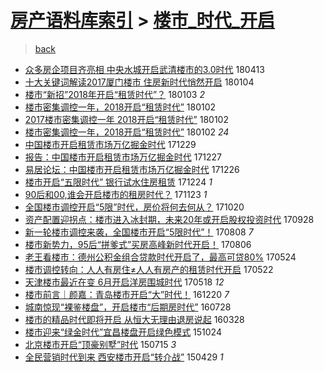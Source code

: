 [房产语料库索引](../../README.md)  > [楼市_时代_开启](楼市_时代_开启.md)
====
> [back](../README.md)

- [众多房企项目齐亮相 中央水城开启武清楼市的3.0时代](http://jkwz.applinzi.com/ittc/7091516278282126342.html#%E4%BC%97%E5%A4%9A%E6%88%BF%E4%BC%81%E9%A1%B9%E7%9B%AE%E9%BD%90%E4%BA%AE%E7%9B%B8+%E4%B8%AD%E5%A4%AE%E6%B0%B4%E5%9F%8E%E5%BC%80%E5%90%AF%E6%AD%A6%E6%B8%85%E6%A5%BC%E5%B8%82%E7%9A%843.0%E6%97%B6%E4%BB%A3) 180413  
- [十大关键词解读2017厦门楼市 住房新时代悄然开启](http://jkwz.applinzi.com/ittc/7054686112117687307.html#%E5%8D%81%E5%A4%A7%E5%85%B3%E9%94%AE%E8%AF%8D%E8%A7%A3%E8%AF%BB2017%E5%8E%A6%E9%97%A8%E6%A5%BC%E5%B8%82+%E4%BD%8F%E6%88%BF%E6%96%B0%E6%97%B6%E4%BB%A3%E6%82%84%E7%84%B6%E5%BC%80%E5%90%AF) 180104  
- [楼市“新招”2018年开启“租赁时代”？](http://jkwz.applinzi.com/ittc/7054427573130363914.html#%E6%A5%BC%E5%B8%82%E2%80%9C%E6%96%B0%E6%8B%9B%E2%80%9D2018%E5%B9%B4%E5%BC%80%E5%90%AF%E2%80%9C%E7%A7%9F%E8%B5%81%E6%97%B6%E4%BB%A3%E2%80%9D%EF%BC%9F) 180103 *2* 
- [楼市密集调控一年，2018开启“租赁时代”](http://jkwz.applinzi.com/ittc/7053923981684376587.html#%E6%A5%BC%E5%B8%82%E5%AF%86%E9%9B%86%E8%B0%83%E6%8E%A7%E4%B8%80%E5%B9%B4%EF%BC%8C2018%E5%BC%80%E5%90%AF%E2%80%9C%E7%A7%9F%E8%B5%81%E6%97%B6%E4%BB%A3%E2%80%9D) 180102  
- [2017楼市密集调控一年 2018开启“租赁时代”](http://jkwz.applinzi.com/ittc/7053906622668080139.html#2017%E6%A5%BC%E5%B8%82%E5%AF%86%E9%9B%86%E8%B0%83%E6%8E%A7%E4%B8%80%E5%B9%B4+2018%E5%BC%80%E5%90%AF%E2%80%9C%E7%A7%9F%E8%B5%81%E6%97%B6%E4%BB%A3%E2%80%9D) 180102  
- [楼市密集调控一年，2018开启“租赁时代”](http://jkwz.applinzi.com/ittc/7053885366136734730.html#%E6%A5%BC%E5%B8%82%E5%AF%86%E9%9B%86%E8%B0%83%E6%8E%A7%E4%B8%80%E5%B9%B4%EF%BC%8C2018%E5%BC%80%E5%90%AF%E2%80%9C%E7%A7%9F%E8%B5%81%E6%97%B6%E4%BB%A3%E2%80%9D) 180102 *24* 
- [中国楼市开启租赁市场万亿掘金时代](http://jkwz.applinzi.com/ittc/7052436480629146640.html#%E4%B8%AD%E5%9B%BD%E6%A5%BC%E5%B8%82%E5%BC%80%E5%90%AF%E7%A7%9F%E8%B5%81%E5%B8%82%E5%9C%BA%E4%B8%87%E4%BA%BF%E6%8E%98%E9%87%91%E6%97%B6%E4%BB%A3) 171229  
- [报告：中国楼市开启租赁市场万亿掘金时代](http://jkwz.applinzi.com/ittc/7051687393780827153.html#%E6%8A%A5%E5%91%8A%EF%BC%9A%E4%B8%AD%E5%9B%BD%E6%A5%BC%E5%B8%82%E5%BC%80%E5%90%AF%E7%A7%9F%E8%B5%81%E5%B8%82%E5%9C%BA%E4%B8%87%E4%BA%BF%E6%8E%98%E9%87%91%E6%97%B6%E4%BB%A3) 171227  
- [易居论坛：中国楼市开启租赁市场万亿掘金时代](http://jkwz.applinzi.com/ittc/7051402818609480721.html#%E6%98%93%E5%B1%85%E8%AE%BA%E5%9D%9B%EF%BC%9A%E4%B8%AD%E5%9B%BD%E6%A5%BC%E5%B8%82%E5%BC%80%E5%90%AF%E7%A7%9F%E8%B5%81%E5%B8%82%E5%9C%BA%E4%B8%87%E4%BA%BF%E6%8E%98%E9%87%91%E6%97%B6%E4%BB%A3) 171226  
- [楼市开启“五限时代” 银行试水住房租赁](http://jkwz.applinzi.com/ittc/7050587537855218705.html#%E6%A5%BC%E5%B8%82%E5%BC%80%E5%90%AF%E2%80%9C%E4%BA%94%E9%99%90%E6%97%B6%E4%BB%A3%E2%80%9D+%E9%93%B6%E8%A1%8C%E8%AF%95%E6%B0%B4%E4%BD%8F%E6%88%BF%E7%A7%9F%E8%B5%81) 171224 *1* 
- [90后和00,谁会开启楼市的租房时代？](http://jkwz.applinzi.com/ittc/7039217923544056849.html#90%E5%90%8E%E5%92%8C00%2C%E8%B0%81%E4%BC%9A%E5%BC%80%E5%90%AF%E6%A5%BC%E5%B8%82%E7%9A%84%E7%A7%9F%E6%88%BF%E6%97%B6%E4%BB%A3%EF%BC%9F) 171123 *1* 
- [全国楼市调控开启“5限”时代，房价将何去何从？](http://jkwz.applinzi.com/ittc/7026511650620965904.html#%E5%85%A8%E5%9B%BD%E6%A5%BC%E5%B8%82%E8%B0%83%E6%8E%A7%E5%BC%80%E5%90%AF%E2%80%9C5%E9%99%90%E2%80%9D%E6%97%B6%E4%BB%A3%EF%BC%8C%E6%88%BF%E4%BB%B7%E5%B0%86%E4%BD%95%E5%8E%BB%E4%BD%95%E4%BB%8E%EF%BC%9F) 171020  
- [资产配置迎拐点：楼市进入冰封期，未来20年或开启股权投资时代](http://jkwz.applinzi.com/ittc/7018286716715271185.html#%E8%B5%84%E4%BA%A7%E9%85%8D%E7%BD%AE%E8%BF%8E%E6%8B%90%E7%82%B9%EF%BC%9A%E6%A5%BC%E5%B8%82%E8%BF%9B%E5%85%A5%E5%86%B0%E5%B0%81%E6%9C%9F%EF%BC%8C%E6%9C%AA%E6%9D%A520%E5%B9%B4%E6%88%96%E5%BC%80%E5%90%AF%E8%82%A1%E6%9D%83%E6%8A%95%E8%B5%84%E6%97%B6%E4%BB%A3) 170928  
- [新一轮楼市调控来袭，全国楼市开启“5限时代”！](http://jkwz.applinzi.com/ittc/6999435033327436817.html#%E6%96%B0%E4%B8%80%E8%BD%AE%E6%A5%BC%E5%B8%82%E8%B0%83%E6%8E%A7%E6%9D%A5%E8%A2%AD%EF%BC%8C%E5%85%A8%E5%9B%BD%E6%A5%BC%E5%B8%82%E5%BC%80%E5%90%AF%E2%80%9C5%E9%99%90%E6%97%B6%E4%BB%A3%E2%80%9D%EF%BC%81) 170808 *7* 
- [楼市新势力，95后“拼爹式”买房高峰新时代开启！](http://jkwz.applinzi.com/ittc/6998806945467991057.html#%E6%A5%BC%E5%B8%82%E6%96%B0%E5%8A%BF%E5%8A%9B%EF%BC%8C95%E5%90%8E%E2%80%9C%E6%8B%BC%E7%88%B9%E5%BC%8F%E2%80%9D%E4%B9%B0%E6%88%BF%E9%AB%98%E5%B3%B0%E6%96%B0%E6%97%B6%E4%BB%A3%E5%BC%80%E5%90%AF%EF%BC%81) 170806  
- [老王看楼市：德州公积金组合贷款时代开启了，最高可贷80%](http://jkwz.applinzi.com/ittc/6971376304787031045.html#%E8%80%81%E7%8E%8B%E7%9C%8B%E6%A5%BC%E5%B8%82%EF%BC%9A%E5%BE%B7%E5%B7%9E%E5%85%AC%E7%A7%AF%E9%87%91%E7%BB%84%E5%90%88%E8%B4%B7%E6%AC%BE%E6%97%B6%E4%BB%A3%E5%BC%80%E5%90%AF%E4%BA%86%EF%BC%8C%E6%9C%80%E9%AB%98%E5%8F%AF%E8%B4%B780%25) 170524  
- [楼市调控转向：人人有房住≠人人有房产的租赁时代开启](http://jkwz.applinzi.com/ittc/6970539745280001028.html#%E6%A5%BC%E5%B8%82%E8%B0%83%E6%8E%A7%E8%BD%AC%E5%90%91%EF%BC%9A%E4%BA%BA%E4%BA%BA%E6%9C%89%E6%88%BF%E4%BD%8F%E2%89%A0%E4%BA%BA%E4%BA%BA%E6%9C%89%E6%88%BF%E4%BA%A7%E7%9A%84%E7%A7%9F%E8%B5%81%E6%97%B6%E4%BB%A3%E5%BC%80%E5%90%AF) 170522  
- [天津楼市最近在变 6月开启洋房围城时代](http://jkwz.applinzi.com/ittc/6968924791951066117.html#%E5%A4%A9%E6%B4%A5%E6%A5%BC%E5%B8%82%E6%9C%80%E8%BF%91%E5%9C%A8%E5%8F%98+6%E6%9C%88%E5%BC%80%E5%90%AF%E6%B4%8B%E6%88%BF%E5%9B%B4%E5%9F%8E%E6%97%B6%E4%BB%A3) 170518 *12* 
- [楼市前言｜颜嘉：青岛楼市开启“大”时代！](http://jkwz.applinzi.com/ittc/6913723706844382212.html#%E6%A5%BC%E5%B8%82%E5%89%8D%E8%A8%80%EF%BD%9C%E9%A2%9C%E5%98%89%EF%BC%9A%E9%9D%92%E5%B2%9B%E6%A5%BC%E5%B8%82%E5%BC%80%E5%90%AF%E2%80%9C%E5%A4%A7%E2%80%9D%E6%97%B6%E4%BB%A3%EF%BC%81) 161220 *7* 
- [城南惊现“裸鉴楼盘”，开启楼市“后期房时代”](http://jkwz.applinzi.com/ittc/6858787728669541381.html#%E5%9F%8E%E5%8D%97%E6%83%8A%E7%8E%B0%E2%80%9C%E8%A3%B8%E9%89%B4%E6%A5%BC%E7%9B%98%E2%80%9D%EF%BC%8C%E5%BC%80%E5%90%AF%E6%A5%BC%E5%B8%82%E2%80%9C%E5%90%8E%E6%9C%9F%E6%88%BF%E6%97%B6%E4%BB%A3%E2%80%9D) 160728  
- [楼市的精品时代即将开启 从恒大无理由退房说起](http://jkwz.applinzi.com/ittc/6814681091377988613.html#%E6%A5%BC%E5%B8%82%E7%9A%84%E7%B2%BE%E5%93%81%E6%97%B6%E4%BB%A3%E5%8D%B3%E5%B0%86%E5%BC%80%E5%90%AF+%E4%BB%8E%E6%81%92%E5%A4%A7%E6%97%A0%E7%90%86%E7%94%B1%E9%80%80%E6%88%BF%E8%AF%B4%E8%B5%B7) 160328  
- [楼市迎来“绿金时代”宜昌楼盘开启绿色模式](http://jkwz.applinzi.com/ittc/6756664695924081669.html#%E6%A5%BC%E5%B8%82%E8%BF%8E%E6%9D%A5%E2%80%9C%E7%BB%BF%E9%87%91%E6%97%B6%E4%BB%A3%E2%80%9D%E5%AE%9C%E6%98%8C%E6%A5%BC%E7%9B%98%E5%BC%80%E5%90%AF%E7%BB%BF%E8%89%B2%E6%A8%A1%E5%BC%8F) 151024  
- [北京楼市开启“顶豪别墅”时代](http://jkwz.applinzi.com/ittc/547650611429403719.html#%E5%8C%97%E4%BA%AC%E6%A5%BC%E5%B8%82%E5%BC%80%E5%90%AF%E2%80%9C%E9%A1%B6%E8%B1%AA%E5%88%AB%E5%A2%85%E2%80%9D%E6%97%B6%E4%BB%A3) 150715 *3* 
- [全民营销时代到来 西安楼市开启“转介战”](http://jkwz.applinzi.com/ittc/547650611407192830.html#%E5%85%A8%E6%B0%91%E8%90%A5%E9%94%80%E6%97%B6%E4%BB%A3%E5%88%B0%E6%9D%A5+%E8%A5%BF%E5%AE%89%E6%A5%BC%E5%B8%82%E5%BC%80%E5%90%AF%E2%80%9C%E8%BD%AC%E4%BB%8B%E6%88%98%E2%80%9D) 150429 *1* 
